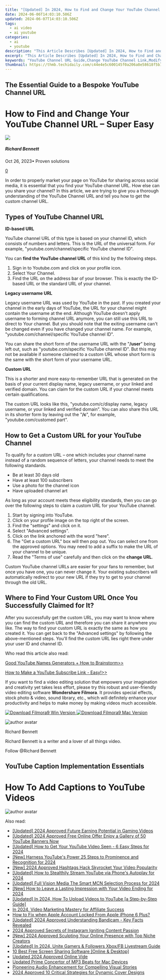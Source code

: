 ```yaml
---
title: "[Updated] In 2024, How to Find and Change Your YouTube Channel URL – Super Easy"
date: 2024-06-06T14:03:10.506Z
updated: 2024-06-07T14:03:10.506Z
tags:
  - ai video
  - ai youtube
categories:
  - ai
  - youtube
description: "This Article Describes [Updated] In 2024, How to Find and Change Your YouTube Channel URL – Super Easy"
excerpt: "This Article Describes [Updated] In 2024, How to Find and Change Your YouTube Channel URL – Super Easy"
keywords: "YouTube Channel URL Guide,Change YouTube Channel Link,Modify YouTube Channel URL,Easy YouTube Channel Edit,Update YouTube Channel Href,Simple URL Changer for Youtube,Alter YouTube Channel Url"
thumbnail: https://thmb.techidaily.com/c44e4e5c600145f0a206a8e58618f5b19fc163e0bfe904b409f7e84863affb55.jpg
---
```


## The Essential Guide to a Bespoke YouTube Channel URL

# How to Find and Change Your YouTube Channel URL – Super Easy

![](https://images.wondershare.com/filmora/article-images/richard-bennett.jpg)

##### Richard Bennett

 Oct 26, 2023• Proven solutions

[0](#commentsBoxSeoTemplate)

In order to properly market your page on YouTube for sharing across social media, it is essential that you find your YouTube channel URL. How else can you share your channel? In this article, we are trying to give you a thorough understanding of the YouTube Channel URL and tell you how to get the custom channel URL.

## Types of YouTube Channel URL

**ID-based URL**

YouTube channel URL of this type is based on your channel ID, which consists of numbers and letters. This is the URL of the universal form. For example, "youtube.com/channel/specific YouTube channel ID".

You can **find the YouTube channel URL** of this kind by the following steps.

1. Sign in to Youtube.com and click on your profile icon.
2. Select Your Channel.
3. Find the URL on the address bar of your browser. This is exactly the ID-based URL or the standard URL of your channel.

**Legacy username URL**

Legacy username URL was used by YouTube in the past. If you created your channel in the early days of YouTube, the URL for your channel might contain the username at the end. Although YouTube doesn't apply username to forming channel URL anymore, you can still use this URL to direct to Your channel. But you should note that the exiting username can't be changed even if you have changed your channel name. For example, "youtube.com/channel/specific YouTube channel ID".

You can share the short form of the username URL with the "**/user**" being left out, such as "youtube.com/specific YouTube channel ID". But this may not be available if someone claimed to a custom URL whose short form is the same with the short form of your username URL.

**Custom URL**

This is a shorter and more easy-to-remember URL that is generated on the basis of your current display name, legacy username, or your linked and verified domain. You can claim for the custom URL if your channel meets certain qualifications.

The custom URL looks like this, "youtube.com/c/display name, legacy username, or your linked and verified domain". You can also share this URL in its shorter form by leaving out the "**/c**", for example, "youtube.com/customed part".

## **How to Get a Custom URL for your YouTube Channel**

To qualify for a custom URL – one which includes your channel name instead of a random sequence of letters, your channel needs to meet the following standards.

* Be at least 30 days old
* Have at least 100 subscribers
* Use a photo for the channel icon
* Have uploaded channel art

As long as your account meets these eligibility standards, then you can go over the following steps to claim a custom URL for your YouTube channel.

   1. Start by signing into YouTube.
   2. Click on your profile image on the top right of the screen.
   3. Find the "settings" and click on it.
   4. Select "Advanced settings".
   5. Click on the link anchored with the word "here".
   6. The "Get a custom URL" box will then pop out. You can select one from the approved options. You may need to add a suffix to make the URL of your channel to be unique.
   7. Read the "Terms of use" carefully and then click on the **change URL**.

Custom YouTube channel URLs are easier for your fans to remember, but once you have one, you can never change it. Your existing subscribers will automatically redirect to your new URL if they try to get to your channel through the old URL.

## Where to Find Your **Custom URL Once You Successfully Claimed for It?**

After you successfully get the custom URL, you may want to know where you can find the custom URL and therefore you can share it anywhere you like. The way to find your custom URL is exactly the same as how you created it. You can get back to the "Advanced settings" by following the above-mentioned steps. You'll find the custom URL lies right there under your user ID and channel ID.

Who read this article also read:

[Good YouTube Names Generators + How to Brainstorm>>](https://tools.techidaily.com/wondershare/filmora/download/)

[How to Make a YouTube Subscribe Link - Easy!>>](https://tools.techidaily.com/wondershare/filmora/download/)

If you want to find a video editing solution that empowers your imagination and creativity yet takes less effort, please try this robust and user-friendly video editing software **Wondershare Filmora**. It provides special effects, stock photo & video, sound library, etc., which will definitely enhance your productivity and helps to make money by making videos much accessible.

[![Download Filmora9 Win Version](https://images.wondershare.com/filmora/guide/download-btn-win.jpg) ](https://tools.techidaily.com/wondershare/filmora/download/) [![Download Filmora9 Mac Version](https://images.wondershare.com/filmora/guide/download-btn-mac.jpg) ](https://tools.techidaily.com/wondershare/filmora/download/)

![author avatar](https://images.wondershare.com/filmora/article-images/richard-bennett.jpg)

Richard Bennett

Richard Bennett is a writer and a lover of all things video.

Follow @Richard Bennett


<ins class="adsbygoogle"
     style="display:block"
     data-ad-format="autorelaxed"
     data-ad-client="ca-pub-7571918770474297"
     data-ad-slot="1223367746"></ins>

## YouTube Caption Implementation Essentials

# How To Add Captions to YouTube Videos

![author avatar](https://images.wondershare.com/filmora/article-images/richard-bennett.jpg)

<span class="atpl-alsoreadstyle">Also read:</span>
<div><ul>
<li><a href="https://eaxpv-info.techidaily.com/updated-2024-approved-future-earning-potential-in-gaming-videos/"><u>[Updated] 2024 Approved  Future Earning Potential in Gaming Videos</u></a></li>
<li><a href="https://eaxpv-info.techidaily.com/updated-2024-approved-free-online-offer-enjoy-a-gallery-of-50-youtube-banners-now/"><u>[Updated] 2024 Approved  Free Online Offer  Enjoy a Gallery of 50 YouTube Banners Now</u></a></li>
<li><a href="https://eaxpv-info.techidaily.com/updated-how-to-get-your-youtube-video-seen-6-easy-steps-for-2024/"><u>[Updated] How to Get Your YouTube Video Seen - 6 Easy Steps for 2024</u></a></li>
<li><a href="https://eaxpv-info.techidaily.com/new-harness-youtubes-power-25-steps-to-prominence-and-recognition-for-2024/"><u>[New] Harness YouTube's Power  25 Steps to Prominence and Recognition for 2024</u></a></li>
<li><a href="https://eaxpv-info.techidaily.com/new-2024-approved-hashtags-hack-skyrocket-your-video-popularity/"><u>[New] 2024 Approved  Hashtags Hack  Skyrocket Your Video Popularity</u></a></li>
<li><a href="https://eaxpv-info.techidaily.com/updated-how-to-stealthily-stream-youtube-via-phones-autoplay-for-2024/"><u>[Updated] How to Stealthily Stream YouTube via Phone's Autoplay for 2024</u></a></li>
<li><a href="https://eaxpv-info.techidaily.com/updated-full-vision-media-the-smart-mcn-selection-process-for-2024/"><u>[Updated] Full Vision Media  The Smart MCN Selection Process for 2024</u></a></li>
<li><a href="https://eaxpv-info.techidaily.com/new-how-to-leave-a-lasting-impression-with-your-video-ending-for-2024/"><u>[New] How to Leave a Lasting Impression with Your Video Ending for 2024</u></a></li>
<li><a href="https://eaxpv-info.techidaily.com/updated-in-2024-how-to-upload-videos-to-youtube-a-step-by-step-guide/"><u>[Updated] In 2024, How To Upload Videos to YouTube [a Step-by-Step Guide]</u></a></li>
<li><a href="https://eaxpv-info.techidaily.com/in-2024-video-marketing-mastery-for-affiliate-success/"><u>In 2024, Video Marketing Mastery for Affiliate Success</u></a></li>
<li><a href="https://apple-account.techidaily.com/how-to-fix-when-apple-account-locked-from-apple-iphone-6-plus-by-drfone-ios/"><u>How to Fix when Apple Account Locked From Apple iPhone 6 Plus?</u></a></li>
<li><a href="https://visual-screen-recording.techidaily.com/updated-2024-approved-understanding-bandicam-key-facts-revealed/"><u>[Updated] 2024 Approved  Understanding Bandicam - Key Facts Revealed</u></a></li>
<li><a href="https://instagram-video-recordings.techidaily.com/2024-approved-secrets-of-instagram-igniting-content-passion/"><u>2024 Approved  Secrets of Instagram  Igniting Content Passion</u></a></li>
<li><a href="https://instagram-clips.techidaily.com/new-2024-approved-sculpting-your-online-presence-with-top-niche-creators/"><u>[New] 2024 Approved  Sculpting Your Online Presence with Top Niche Creators</u></a></li>
<li><a href="https://facebook-clips.techidaily.com/updated-in-2024-unite-gamers-and-followers-xboxfb-livestream-guide/"><u>[Updated] In 2024, Unite Gamers & Followers  Xbox/FB Livestream Guide</u></a></li>
<li><a href="https://screen-capture.techidaily.com/10-best-free-screen-sharing-software-online-and-desktop/"><u>10 Best Free Screen Sharing Software [Online & Desktop]</u></a></li>
<li><a href="https://ai-driven-video-production.techidaily.com/updated-2024-approved-online-vide/"><u>Updated 2024 Approved Online Vide</u></a></li>
<li><a href="https://sound-optimizing.techidaily.com/updated-prime-concertor-of-mp3-beats-for-mac-devices/"><u>Updated Prime Concertor of MP3 Beats for Mac Devices</u></a></li>
<li><a href="https://extra-resources.techidaily.com/pioneering-audio-enhancement-for-compelling-visual-stories/"><u>Pioneering Audio Enhancement for Compelling Visual Stories</u></a></li>
<li><a href="https://extra-lessons.techidaily.com/2024-approved-10-critical-strategies-for-dynamic-cover-designs/"><u>2024 Approved  10 Critical Strategies for Dynamic Cover Designs</u></a></li>
</ul></div>
